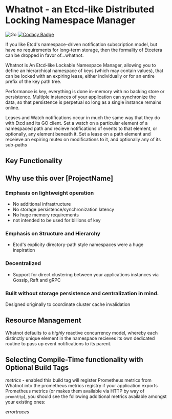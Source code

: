 # Whatnot - an Etcd-like Distributed Locking Namespace Manager

![Go](https://github.com/databeast/whatnot/workflows/Go/badge.svg)
[![Codacy Badge](https://api.codacy.com/project/badge/Grade/a57e480a071f4017a3692adaf7f1da17)](https://app.codacy.com/gh/databeast/whatnot?utm_source=github.com&utm_medium=referral&utm_content=databeast/whatnot&utm_campaign=Badge_Grade)

If you like Etcd's namespace-driven notification subscription model, but have no requirements for long-term storage,
then the formality of Etcetera can be dropped in favor of...whatnot.

Whatnot is An Etcd-like Lockable Namespace Manager, allowing you to define an hierarchical namespace of keys (which may
contain values), that can be locked with an expiring lease, either individually or for an entire prefix of the key path
tree.

Performance is key, everything is done in-memory with no backing store or persistence. Multiple instances of your
application can synchronize the data, so that persistence is perpetual so long as a single instance remains online.

Leases and Watch notifications occur in much the same way that they do with Etcd and its GO client. Set a watch on a
particular element of a namespaced path and recieve notifications of events to that element, or optionally, any element
beneath it. Set a lease on a path element and receieve an expiring mutex on modifications to it, and optionally any of
its sub-paths

## Key Functionality

## Why use this over [ProjectName]

### Emphasis on lightweight operation

* No additional infrastructure
* No storage persistence/synchronization latency
* No huge memory requirements
* not intended to be used for billions of key

### Emphasis on Structure and Hierarchy

* Etcd's explicity directory-path style namespaces were a huge inspiration

### Decentralized

* Support for direct clustering between your applications instances via Gossip, Raft and gRPC

### Built without storage persistence and centralization in mind.

Designed originally to coordinate cluster cache invalidation

## Resource Management

Whatnot defaults to a _highly_ reactive concurrency model, whereby each distinctly unique element in the namespace
recieves its own dedicated routine to pass up event notifications to its parent.

## Selecting Compile-Time functionality with Optional Build Tags

_metrics_ - enabled this build tag will register Prometheus metrics from Whatnot into the prometheus metrics registry if
your application exports Prometheus metrics (or makes them available via HTTP by way of `promhttp`), you should see the
following additional metrics available amongst your existing ones:

_errortraces_



